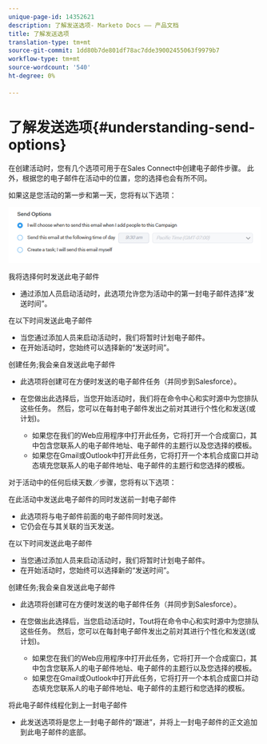 ```yaml
---
unique-page-id: 14352621
description: 了解发送选项- Marketo Docs —— 产品文档
title: 了解发送选项
translation-type: tm+mt
source-git-commit: 1dd80b7de801df78ac7dde39002455063f9979b7
workflow-type: tm+mt
source-wordcount: '540'
ht-degree: 0%

---
```



# 了解发送选项{#understanding-send-options}

在创建活动时，您有几个选项可用于在Sales Connect中创建电子邮件步骤。 此外，根据您的电子邮件在活动中的位置，您的选择也会有所不同。

如果这是您活动的第一步和第一天，您将有以下选项：

![](assets/image2019-10-25-10-43-19.png)

我将选择何时发送此电子邮件

* 通过添加人员启动活动时，此选项允许您为活动中的第一封电子邮件选择“发送时间”。

在以下时间发送此电子邮件

* 当您通过添加人员来启动活动时，我们将暂时计划电子邮件。
* 在开始活动时，您始终可以选择新的“发送时间”。

创建任务;我会亲自发送此电子邮件

* 此选项将创建可在方便时发送的电子邮件任务（并同步到Salesforce）。
* 在您做出此选择后，当您开始活动时，我们将在命令中心和实时源中为您排队这些任务。 然后，您可以在每封电子邮件发出之前对其进行个性化和发送(或计划)。

   * 如果您在我们的Web应用程序中打开此任务，它将打开一个合成窗口，其中包含您联系人的电子邮件地址、电子邮件的主题行以及您选择的模板。
   * 如果您在Gmail或Outlook中打开此任务，它将打开一个本机合成窗口并动态填充您联系人的电子邮件地址、电子邮件的主题行和您选择的模板。

对于活动中的任何后续天数／步骤，您将有以下选项：

在此活动中发送此电子邮件的同时发送前一封电子邮件

* 此选项将与电子邮件前面的电子邮件同时发送。
* 它仍会在与其关联的当天发送。

在以下时间发送此电子邮件

* 当您通过添加人员来启动活动时，我们将暂时计划电子邮件。
* 在开始活动时，您始终可以选择新的“发送时间”。

创建任务;我会亲自发送此电子邮件

* 此选项将创建可在方便时发送的电子邮件任务（并同步到Salesforce）。
* 在您做出此选择后，当您启动活动时，Tout将在命令中心和实时源中为您排队这些任务。 然后，您可以在每封电子邮件发出之前对其进行个性化和发送(或计划)。

   * 如果您在我们的Web应用程序中打开此任务，它将打开一个合成窗口，其中包含您联系人的电子邮件地址、电子邮件的主题行以及您选择的模板。
   * 如果您在Gmail或Outlook中打开此任务，它将打开一个本机合成窗口并动态填充您联系人的电子邮件地址、电子邮件的主题行和您选择的模板。

将此电子邮件线程化到上一封电子邮件

* 此发送选项将是您上一封电子邮件的“跟进”，并将上一封电子邮件的正文追加到此电子邮件的底部。
